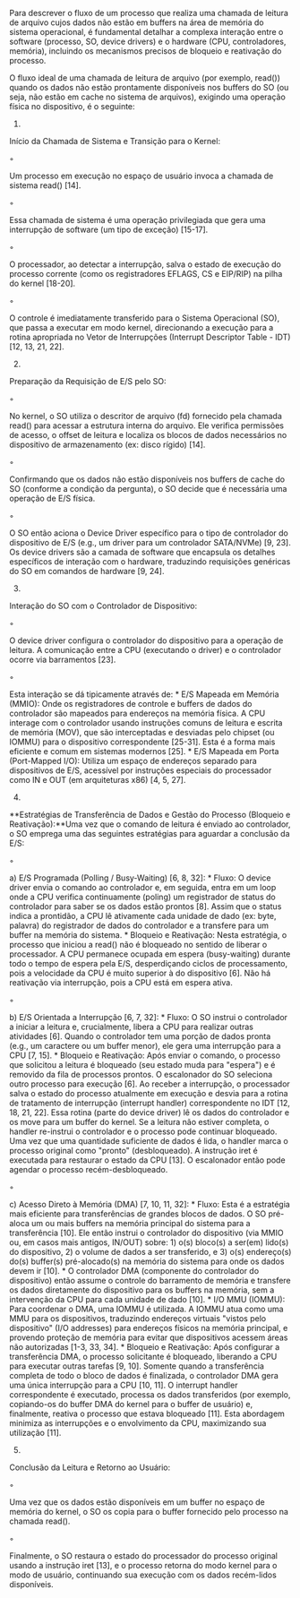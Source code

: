 Para descrever o fluxo de um processo que realiza uma chamada de leitura de arquivo cujos dados não estão em buffers na área de memória do sistema operacional, é fundamental detalhar a complexa interação entre o software (processo, SO, device drivers) e o hardware (CPU, controladores, memória), incluindo os mecanismos precisos de bloqueio e reativação do processo.

O fluxo ideal de uma chamada de leitura de arquivo (por exemplo, read()) quando os dados não estão prontamente disponíveis nos buffers do SO (ou seja, não estão em cache no sistema de arquivos), exigindo uma operação física no dispositivo, é o seguinte:

1.

Início da Chamada de Sistema e Transição para o Kernel:

◦

Um processo em execução no espaço de usuário invoca a chamada de sistema read() [14].

◦

Essa chamada de sistema é uma operação privilegiada que gera uma interrupção de software (um tipo de exceção) [15-17].

◦

O processador, ao detectar a interrupção, salva o estado de execução do processo corrente (como os registradores EFLAGS, CS e EIP/RIP) na pilha do kernel [18-20].

◦

O controle é imediatamente transferido para o Sistema Operacional (SO), que passa a executar em modo kernel, direcionando a execução para a rotina apropriada no Vetor de Interrupções (Interrupt Descriptor Table - IDT) [12, 13, 21, 22].

2.

Preparação da Requisição de E/S pelo SO:

◦

No kernel, o SO utiliza o descritor de arquivo (fd) fornecido pela chamada read() para acessar a estrutura interna do arquivo. Ele verifica permissões de acesso, o offset de leitura e localiza os blocos de dados necessários no dispositivo de armazenamento (ex: disco rígido) [14].

◦

Confirmando que os dados não estão disponíveis nos buffers de cache do SO (conforme a condição da pergunta), o SO decide que é necessária uma operação de E/S física.

◦

O SO então aciona o Device Driver específico para o tipo de controlador do dispositivo de E/S (e.g., um driver para um controlador SATA/NVMe) [9, 23]. Os device drivers são a camada de software que encapsula os detalhes específicos de interação com o hardware, traduzindo requisições genéricas do SO em comandos de hardware [9, 24].

3.

Interação do SO com o Controlador de Dispositivo:

◦

O device driver configura o controlador do dispositivo para a operação de leitura. A comunicação entre a CPU (executando o driver) e o controlador ocorre via barramentos [23].

◦

Esta interação se dá tipicamente através de: * E/S Mapeada em Memória (MMIO): Onde os registradores de controle e buffers de dados do controlador são mapeados para endereços na memória física. A CPU interage com o controlador usando instruções comuns de leitura e  escrita de memória (MOV), que são interceptadas e desviadas pelo chipset (ou IOMMU) para o dispositivo correspondente [25-31]. Esta é a forma mais eficiente e comum em sistemas modernos [25]. * E/S Mapeada em Porta (Port-Mapped I/O): Utiliza um espaço de endereços separado para dispositivos de E/S, acessível por instruções especiais do processador como IN e OUT (em arquiteturas x86) [4, 5, 27].

4.

**Estratégias de Transferência de Dados e Gestão do Processo (Bloqueio e  Reativação):**Uma vez que o comando de leitura é enviado ao controlador, o SO emprega uma das seguintes estratégias para aguardar a conclusão da E/S:

◦

a) E/S Programada (Polling / Busy-Waiting) [6, 8, 32]: * Fluxo: O device driver envia o comando ao controlador e, em seguida, entra em um loop onde a CPU verifica continuamente (poling) um registrador de status do controlador para saber se os dados estão prontos [8]. Assim que o status indica a prontidão, a CPU lê ativamente cada unidade de dado (ex: byte, palavra) do registrador de dados do controlador e a transfere para um buffer na memória do sistema. * Bloqueio e Reativação: Nesta estratégia, o processo que iniciou a read() não é bloqueado no sentido de liberar o processador. A CPU permanece ocupada em espera (busy-waiting) durante todo o tempo de espera pela E/S, desperdiçando ciclos de  processamento, pois a velocidade da CPU é muito superior à do  dispositivo [6]. Não há reativação via interrupção, pois a CPU está em  espera ativa.

◦

b) E/S Orientada a Interrupção [6, 7, 32]: * Fluxo: O SO instrui o controlador a iniciar a leitura e, crucialmente, libera a CPU para realizar outras atividades [6]. Quando o controlador tem uma porção de dados pronta (e.g., um caractere ou um buffer menor), ele gera uma interrupção para a CPU [7, 15]. * Bloqueio e Reativação: Após enviar o comando, o processo que solicitou a leitura é bloqueado (seu estado muda para "espera") e é removido da fila de processos  prontos. O escalonador do SO seleciona outro processo para execução [6]. Ao receber a interrupção, o processador salva o estado do processo atualmente em execução e desvia para a rotina de tratamento de interrupção (interrupt handler) correspondente no IDT [12, 18, 21, 22]. Essa rotina (parte do device driver) lê os dados do controlador e os move para um buffer do kernel. Se a leitura não estiver completa, o handler re-instrui o controlador e o processo pode continuar bloqueado. Uma vez que uma quantidade suficiente de dados é lida, o handler marca o processo original como "pronto" (desbloqueado). A instrução iret é executada para restaurar o estado da CPU [13]. O escalonador então pode agendar o processo recém-desbloqueado.

◦

c) Acesso Direto à Memória (DMA) [7, 10, 11, 32]: * Fluxo: Esta é a estratégia mais eficiente para transferências de grandes blocos de dados. O SO pré-aloca um ou mais buffers na memória principal do sistema para a transferência [10]. Ele então instrui o controlador  do dispositivo (via MMIO ou, em casos mais antigos, IN/OUT) sobre: 1)  o(s) bloco(s) a ser(em) lido(s) do dispositivo, 2) o volume de dados a  ser transferido, e 3) o(s) endereço(s) do(s) buffer(s) pré-alocado(s) na memória do sistema para onde os dados devem ir [10]. * O controlador DMA (componente do controlador do dispositivo) então assume o controle do barramento de memória e transfere os dados diretamente do dispositivo para os buffers na memória, sem a intervenção da CPU para cada unidade de dado [10]. * I/O MMU (IOMMU): Para coordenar o DMA, uma IOMMU é utilizada. A IOMMU atua como uma MMU  para os dispositivos, traduzindo endereços virtuais "vistos pelo  dispositivo" (I/O addresses) para endereços físicos na memória  principal, e provendo proteção de memória para evitar que dispositivos  acessem áreas não autorizadas [1-3, 33, 34]. * Bloqueio e Reativação: Após configurar a transferência DMA, o processo solicitante é bloqueado, liberando a CPU para executar outras tarefas [9, 10]. Somente quando a transferência completa de todo o bloco de dados é finalizada, o controlador DMA gera uma única interrupção para a CPU [10, 11]. O interrupt handler correspondente é executado, processa os dados transferidos (por exemplo, copiando-os do buffer DMA do kernel para o buffer de usuário) e, finalmente, reativa o processo que estava bloqueado [11]. Esta abordagem minimiza as interrupções e o envolvimento da CPU, maximizando sua utilização [11].

5.

Conclusão da Leitura e Retorno ao Usuário:

◦

Uma vez que os dados estão disponíveis em um buffer no espaço de memória do kernel, o SO os copia para o buffer fornecido pelo processo na chamada read().

◦

Finalmente, o SO restaura o estado do processador do processo original usando a instrução iret [13], e o processo retorna do modo kernel para o modo de usuário, continuando sua execução com os dados recém-lidos disponíveis.
